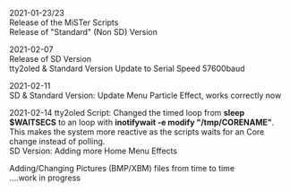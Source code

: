 2021-01-23/23  
Release of the MiSTer Scripts  
Release of "Standard" (Non SD) Version  
  
2021-02-07  
Release of SD Version  
tty2oled & Standard Version Update to Serial Speed 57600baud  

2021-02-11  
SD & Standard Version: Update Menu Particle Effect, works correctly now  
  
2021-02-14
tty2oled Script: Changed the timed loop from **sleep $WAITSECS** to an loop with **inotifywait -e modify "/tmp/CORENAME"**.  
This makes the system more reactive as the scripts waits for an Core change instead of polling.  
SD Version: Adding more Home Menu Effects
  
Adding/Changing Pictures (BMP/XBM) files from time to time  
....work in progress  

